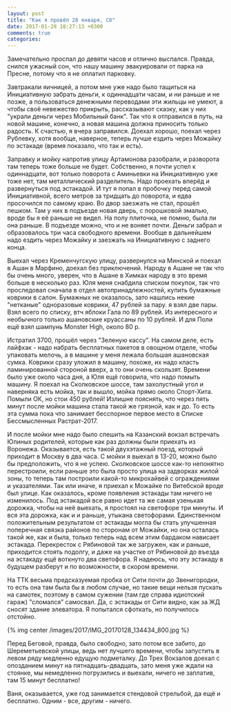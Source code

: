 ```yaml
---
layout: post
title: "Как я провёл 28 января, Сб"
date: 2017-01-28 18:27:13 +0300
comments: true
categories: 
---
```

Замечательно проспал до девяти часов и отлично выспался. Правда, снился ужасный сон, что нашу машину эвакуировали от парка на Пресне, потому что я не оплатил парковку.

Завтракали яичницей, а потом мне уже надо было тащиться на Инициативную забрать деньги, к одиннадцати часам, и ни раньше и не позже, а пользоваться денежными переводами эти жильцы не умеют, а чтобы своё невежество прикрыть, рассказывают сказку, как у них "украли деньги через Мобильный банк". Так что я отправился в путь, на новой машине, конечно, а новая машина должна приносить только радость. К счастью, я вчера заправился. Доехал хорошо, поехал через Рублевку, хотя вообще, наверное, теперь лучше ездить через Можайку по эстакаде (время показало, что так и есть).

Заправку и мойку напротив улицу Артамонова разобрали, и разворота там теперь тоже больше не будет. Собственно, я почти успел к одиннадцати, вот только поворота с Аминьевки на Инициативную уже тоже нет, там металлический разделитель. Надо проехать вперёд и развернуться под эстакадой. И тут я попал в пробочку перед самой Инициативной, всего метров за тридцать до поворота, и едва просочился по самому краю. Во двор заезжать не стал, прошёл пешком. Там у них в подъезде новая дверь, с порошковой эмалью, вроде бы я её раньше не видел. На полу плиточка, не помню, была ли она раньше. В подъезде можно, что и не воняет почти. Деньги забрал и образовалось три часа свободного времени. Вообще в дальнейшем надо ездить через Можайку и заезжать на Инициативную с заднего конца.

Выехал через Кременчугскую улицу, развернулся на Минской и поехал в Ашан в Марфино, доехал без приключений. Народу в Ашане не так что бы очень много, уверен, что в Ашане в Химках народу в это время больше в несколько раз. Юля меня снабдила списком покупок, так что проследовал сначала в отдел автопринадлежностей, купить бумажные коврики в салон. Бумажных не оказалось, зато нашлись некие "нетканые" одноразовые коврики, 47 рублей за пару. я взял две пары. Взял всего по списку, втч яблоки Гала по 89 рублей. Из интересного и необычного только ашановские круассаны по 10 рублей. И для Поли ещё взял шампунь Monster High, около 80 р.

Истратил 3700, прошёл через "Зеленую кассу". На самом деле, есть лайфхак - надо набрать бесплатных пакетов в овощном отделе, чтобы упаковать мелочь, а в машине у меня лежала большая ашановская сумка. Коврики сразу уложил в машину, похоже, их надо класть ламинированной стороной вверх, а то они очень скользят. Времени было уже около часа дня, а Юля ещё говорила, что надо помыть машину. Я поехал на Сколковское шоссе, там захолустный угол и наверняка есть мойка, так и вышло, мойка прямо около Спорт-Хита. Помыли ОК, но стои 450 рублей! Излишне пояснять, что через пять минут после мойки машина стала такой же грязной, как и до. То есть эта сумма пока что занимает бесспорное первое место в Списке Бессмысленных Растрат-2017.

И после мойки мне надо было спешить на Казанский вокзал встречать Юлиных родителей, которые как раз должны были приехать из Воронежа. Оказывается, есть такой двухэтажный поезд, который приходит в Москву в два часа. С мойки я выехал в 13-20, можно было бы предположить, что я не успею. Сколковское шоссе как-то непонятно перестроили, если раньше это была просто улица на задворках жилой зоны, то теперь там построили какой-то микрохайвей с ограждениями и указателями. Так или иначе, я приехал к Можайке по Витебской вроде был улице. Как оказалось, кроме появления эстакады там ничего не изменилось. Под эстакадой все равно идет та же самая узенькая дорожка, чтобы на неё выехать, я простоял на светофоре три минуты. И вся эта дорожка, как и и раньше, утыкана светофорами. Единственном положительным результатом от эстакады могла бы стать улучшенная поперечная связка районов по сторонам от Можайки, но она осталась такой же, как и была, только теперь над всем этим бардаком нависает эстакада. Перекресток с Рябиновой так же загружен, как и раньше, приходится стоять подолгу, и даже на участке от Рябиновой до въезда на эстакаду ещё воткнуто два светофора. Я надеюсь, что эту эстакаду в будущем разберут и по возможности, в скором времени.

На ТТК весьма предсказуемая пробка от Сити почти до Звенигородки, то есть она там была бы в любом случае, но такие вещи нельзя пускать на самотек, поэтому в самом сужении (там где справа идиотский гараж) "сломался" самосвал. Да, с эстакады от Сити видно, как за ЖД сносят здание элеватора. Я попытался сфоткать, но получилось отстойно.

{% img center /images/2017/IMG_20170128_134434_800.jpg %}

Перед Беговой, правда, было свободно, зато потом все забито, до Шереметьевской улицы, ведь нет лучшего времени, чтобы запустить в левом ряду медленно едущую подметалку. До Трех Вокзалов доехал с опозданием минут на пятнадцать-двадцать, зато меня уже ждали на стоянке, мы немедленно погрузились и выехали, ничего не заплатив, там 15 минут бесплатно!

Ваня, оказывается, уже год занимается стендовой стрельбой, да ещё и бесплатно. Одним - все, другим - ничего.


